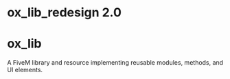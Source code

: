 # ox_lib_redesign 2.0

# ox_lib

A FiveM library and resource implementing reusable modules, methods, and UI elements.

![]()




